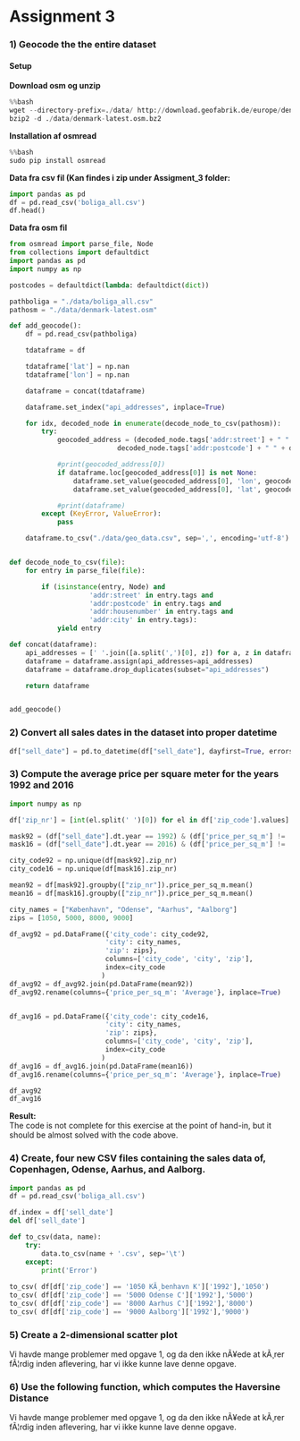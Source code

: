 # Assignment 3

### 1) Geocode the the entire dataset
#### Setup

**Download osm og unzip**

```python
%%bash
wget --directory-prefix=./data/ http://download.geofabrik.de/europe/denmark-latest.osm.bz2
bzip2 -d ./data/denmark-latest.osm.bz2
```

**Installation af osmread**

```python
%%bash
sudo pip install osmread
```

**Data fra csv fil (Kan findes i zip under Assigment_3 folder:**

```python
import pandas as pd
df = pd.read_csv('boliga_all.csv')
df.head()
```

**Data fra osm fil**

```python
from osmread import parse_file, Node
from collections import defaultdict
import pandas as pd
import numpy as np

postcodes = defaultdict(lambda: defaultdict(dict))

pathboliga = "./data/boliga_all.csv"
pathosm = "./data/denmark-latest.osm"

def add_geocode():
    df = pd.read_csv(pathboliga)

    tdataframe = df

    tdataframe['lat'] = np.nan
    tdataframe['lon'] = np.nan

    dataframe = concat(tdataframe)

    dataframe.set_index("api_addresses", inplace=True)

    for idx, decoded_node in enumerate(decode_node_to_csv(pathosm)):
        try:
            geocoded_address = (decoded_node.tags['addr:street'] + " " + decoded_node.tags['addr:housenumber'] + " " + \
                           decoded_node.tags['addr:postcode'] + " " + decoded_node.tags['addr:city'], decoded_node.lon, decoded_node.lat)

            #print(geocoded_address[0])
            if dataframe.loc[geocoded_address[0]] is not None:
                dataframe.set_value(geocoded_address[0], 'lon', geocoded_address[1])
                dataframe.set_value(geocoded_address[0], 'lat', geocoded_address[2])

            #print(dataframe)
        except (KeyError, ValueError):
            pass

    dataframe.to_csv("./data/geo_data.csv", sep=',', encoding='utf-8')


def decode_node_to_csv(file):
    for entry in parse_file(file):

        if (isinstance(entry, Node) and
                    'addr:street' in entry.tags and
                    'addr:postcode' in entry.tags and
                    'addr:housenumber' in entry.tags and
                    'addr:city' in entry.tags):
            yield entry

def concat(dataframe):
    api_addresses = [' '.join([a.split(',')[0], z]) for a, z in dataframe[['street_str', 'zip_code']].values]
    dataframe = dataframe.assign(api_addresses=api_addresses)
    dataframe = dataframe.drop_duplicates(subset="api_addresses")

    return dataframe


add_geocode()

```


### 2) Convert all sales dates in the dataset into proper datetime
```python
df["sell_date"] = pd.to_datetime(df["sell_date"], dayfirst=True, errors='coerce')
```

### 3) Compute the average price per square meter for the years 1992 and 2016
```python
import numpy as np

df['zip_nr'] = [int(el.split(' ')[0]) for el in df['zip_code'].values]

mask92 = (df["sell_date"].dt.year == 1992) & (df['price_per_sq_m'] != '-') & (~df['price_per_sq_m'].isnull())
mask16 = (df["sell_date"].dt.year == 2016) & (df['price_per_sq_m'] != '-') & (~df['price_per_sq_m'].isnull())

city_code92 = np.unique(df[mask92].zip_nr)
city_code16 = np.unique(df[mask16].zip_nr)

mean92 = df[mask92].groupby(["zip_nr"]).price_per_sq_m.mean()
mean16 = df[mask16].groupby(["zip_nr"]).price_per_sq_m.mean()

city_names = ["København", "Odense", "Aarhus", "Aalborg"]
zips = [1050, 5000, 8000, 9000]

df_avg92 = pd.DataFrame({'city_code': city_code92,
                        'city': city_names,
                        'zip': zips},
                        columns=['city_code', 'city', 'zip'],
                        index=city_code
                       )
df_avg92 = df_avg92.join(pd.DataFrame(mean92))
df_avg92.rename(columns={'price_per_sq_m': 'Average'}, inplace=True)


df_avg16 = pd.DataFrame({'city_code': city_code16,
                        'city': city_names,
                        'zip': zips},
                        columns=['city_code', 'city', 'zip'],
                        index=city_code
                       )
df_avg16 = df_avg16.join(pd.DataFrame(mean16))
df_avg16.rename(columns={'price_per_sq_m': 'Average'}, inplace=True)

df_avg92
df_avg16
```
**Result:**
<br>
The code is not complete for this exercise at the point of hand-in, but it should be almost solved with the code above.


### 4) Create, four new CSV files containing the sales data of, Copenhagen, Odense, Aarhus, and Aalborg.
```python
import pandas as pd
df = pd.read_csv('boliga_all.csv')

df.index = df['sell_date']
del df['sell_date']

def to_csv(data, name):
    try:
        data.to_csv(name + '.csv', sep='\t')
    except:
        print('Error')
    
to_csv( df[df['zip_code'] == '1050 KÃ¸benhavn K']['1992'],'1050')   
to_csv( df[df['zip_code'] == '5000 Odense C']['1992'],'5000')   
to_csv( df[df['zip_code'] == '8000 Aarhus C']['1992'],'8000')   
to_csv( df[df['zip_code'] == '9000 Aalborg']['1992'],'9000')    
```

### 5) Create a 2-dimensional scatter plot
Vi havde mange problemer med opgave 1, og da den ikke nÃ¥ede at kÃ¸rer fÃ¦rdig inden aflevering, har vi ikke kunne lave denne opgave.

### 6) Use the following function, which computes the Haversine Distance
Vi havde mange problemer med opgave 1, og da den ikke nÃ¥ede at kÃ¸rer fÃ¦rdig inden aflevering, har vi ikke kunne lave denne opgave.
